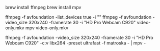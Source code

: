 brew install ffmpeg
brew install mpv

ffmpeg -f avfoundation -list_devices true -i ""
ffmpeg -f avfoundation -video_size 320x240 -framerate 30 -i "HD Pro Webcam C920" video-only.mkv
mpv video-only.mkv

ffmpeg -f avfoundation -video_size 320x240 -framerate 30 -i "HD Pro Webcam C920" -c:v libx264 -preset ultrafast -f matroska - | mpv -
